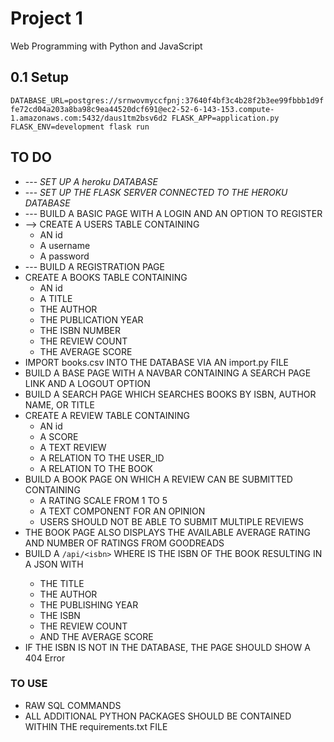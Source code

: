 # Project 1

Web Programming with Python and JavaScript

## 0.1 Setup

  `DATABASE_URL=postgres://srnwovmyccfpnj:37640f4bf3c4b28f2b3ee99fbbb1d9ffe72cd04a203a8ba98c9ea44520dcf691@ec2-52-6-143-153.compute-1.amazonaws.com:5432/daus1tm2bsv6d2 FLASK_APP=application.py FLASK_ENV=development flask run`



## TO DO

* --- *SET UP A heroku DATABASE*
* --- *SET UP THE FLASK SERVER CONNECTED TO THE HEROKU DATABASE*
* --- BUILD A BASIC PAGE WITH A LOGIN AND AN OPTION TO REGISTER
* --> CREATE A USERS TABLE CONTAINING
    - AN id 
    - A username 
    - A password
* --- BUILD A REGISTRATION PAGE
* CREATE A BOOKS TABLE CONTAINING
    - AN id 
    - A TITLE
    - THE AUTHOR
    - THE PUBLICATION YEAR
    - THE ISBN NUMBER
    - THE REVIEW COUNT
    - THE AVERAGE SCORE
* IMPORT books.csv INTO THE DATABASE VIA AN import.py FILE
* BUILD A BASE PAGE WITH A NAVBAR CONTAINING A SEARCH PAGE LINK AND A LOGOUT OPTION
* BUILD A SEARCH PAGE WHICH SEARCHES BOOKS BY ISBN, AUTHOR NAME, OR TITLE
* CREATE A REVIEW TABLE CONTAINING
    - AN id
    - A SCORE
    - A TEXT REVIEW
    - A RELATION TO THE USER_ID
    - A RELATION TO THE BOOK
* BUILD A BOOK PAGE ON WHICH A REVIEW CAN BE SUBMITTED CONTAINING
    - A RATING SCALE FROM 1 TO 5
    - A TEXT COMPONENT FOR AN OPINION
    - USERS SHOULD NOT BE ABLE TO SUBMIT MULTIPLE REVIEWS
* THE BOOK PAGE ALSO DISPLAYS THE AVAILABLE AVERAGE RATING AND NUMBER OF RATINGS FROM GOODREADS
* BUILD A ``/api/<isbn>`` WHERE <isbn> IS THE ISBN OF THE BOOK RESULTING IN A JSON WITH
    - THE TITLE
    - THE AUTHOR
    - THE PUBLISHING YEAR
    - THE ISBN
    - THE REVIEW COUNT
    - AND THE AVERAGE SCORE
* IF THE ISBN IS NOT IN THE DATABASE, THE PAGE SHOULD SHOW A 404 Error

### TO USE

* RAW SQL COMMANDS
* ALL ADDITIONAL PYTHON PACKAGES SHOULD BE CONTAINED WITHIN THE requirements.txt FILE

## 
